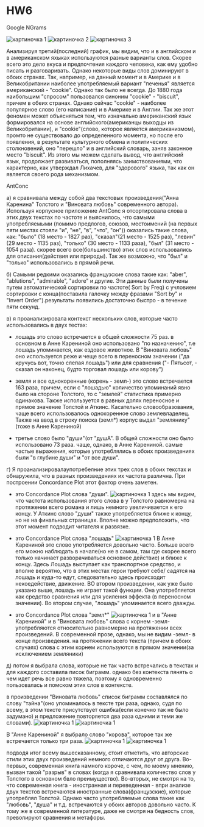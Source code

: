 # HW6
Google NGrams

![картиночка 1](https://github.com/albinafesenko123/HW6/blob/master/2018-03-28_00-19-24.png)
![картиночка 2](https://github.com/albinafesenko123/HW6/blob/master/2018-03-28_00-35-04.png)
![картиночка 3](https://github.com/albinafesenko123/HW6/blob/master/2018-03-28_00-43-16.png)

Анализируя третий(последний) график, мы видим, что и в английском и в американском яхыках используются разные варианты слов. Скорее всего это дело вкуса и предпочтения каждого человека, как ему удобно писать и разговаривать. Однако некоторые виды слов доминируют в обоих странах. Так, например, на данный момент и в Америке и в Великобритании наиболее употребляемый вариант "печенья" является американский - "сookie". Однако так было не всегда. До 1880 года наибольшим "спросом" пользовался синоним "сookie" - "biscuit", причем в обеих странах. Однако сейчас "сookie" - наиболее популярное слово (его написание) и в Америке и в Англии. Так же этот феномен может объясняться тем, что изначально американский язык формировался на основе английского(американцы выходцы из Великобритании), и "сookie"(слово, которое является американизмом), промто не существовало до определенного момента, но после его появления, в результате культурного обмена и политических столкновений, оно "перешло" и в английский словарь, заняв законное место "biscuit". Из этого мы можем сделать вывод, что английский язык, продолжает развиваться, пополняясь заимствованиями, что характерно, как утверждал Лихачев, для "здорового" языка, так как он является своего рода механизмом.

AntConc

a) я сравнивала между собой два текстовых произведения("Анна Каренина" Толстого и "Виновата любовь" современного автора). Используя корпусное приложение AntConc я отсортировала слова в этих двух текстах по частоте и выяснилось, что самыми употребляемыми (помимо предлогов, союзов, местоимений (на первых пяти местах стояли "и", "не", "в", "что", "он")) оказались такие слова, как: "было" (18 место - 1827 раз), "сказал"(21 место - 1525 раз), "левин"(29 место - 1135 раз), "только" (30 место - 1133 раза), "был" (31 место - 1054 раза). скорее всего все(большинство) этих слов использовались для описания(действия или природы). Так же возможно, что "был" и "только" использовались в прямой речи.

б) Самыми редкими оказались французские слова такие как: "aber", "ablutions", "admirable", "adore" и  другие. Эти данные были получены путем автоматической сортировки по частоте( Sort by Freq) с учловием сортировки с конца(поставила галочку между  фразами "Sort by"  и "Invert Order").результаты появились достаточно быстро - в течение пяти секунд.

в) я проанализировала контекст нескольких слов, которые часто использовались в двух тестах:
+ лошадь
это слово встречается в общей сложности 75 раз. в основном в Анне Карениной оно использовано "по назначению", т.е лошадь упоминается, как ездовое животное. В "Виновата любовь" оно используется реже и чеще всего в переносном значении ("да кручусь вот, точно слепая лошадь") или для сравнения ("- Пятьсот, - сказал он наконец, будто торговал лошадь или корову") 

+ земля и все однокоренные (корень - земл-)
это слово встречается 163 раза, причем, если с "лошадью" количество упоминаний явно было на стороне Толстого, то с "землей" статистика примерно одинакова. Также используется в равных долях переносное и прямое значение Толстой и  Аткинс. Касательно словообразования, чаще всего использовалось однокоренное слово землевладелец. Также на ввод в строку поиска (земл*) корпус выдал "землянику"(тоже в Анне Карениной) 

+ третье слово было "души"(от "душА". В общей сложности оно было использовано 73 раза. чаще, однако, в Анне Карениной. самые частые выражения, которые употреблялись в обоих произведениях были "в глубине души" и "от все души". 

г) Я проанализировалаупотребелние этих трех слов в обоих текстах и обнаружила, что в разных произведениях их частота различна. При построении  Concordance Plot этот фактор очень заметен. 

+ это Concordance Plot слова "души".
![картиночка 1](https://github.com/albinafesenko123/HW6/blob/master/2018-04-01_22-05-48.png)
здесь мы видим, что частота использования этого слова в у Толстого равномерна на протяжении всего романа и лишь немного увеличивается к его концу. 
У Аткинс слово "души" также употребляется ближе к концу, но не на финальных страницах. Вполне можно предположить, что этот момент подводит читателя к развязке. 

+ это Concordance Plot слова "лошадь"
![картиночка 1](https://github.com/albinafesenko123/HW6/blob/master/2018-04-01_22-07-06.png)
В Анне Карениной это слово употребляется довольно часто. Больше всего его можно наблюдать в начале(но не в самом, там где скорее всего только начинает разворачиваться основное действие) и ближе к концу. Здесь Лошадь выступает как транспортное средство, и вполне вероятно, что в этих местах герои требуют себе/ садятся на лошадь и куда-то едут, следовательно здесь происходит некоедействие, движение. 
ВО втором произведении, как уже было указано выше, лошадь не играет такой функции. Она употребляется как средство сравнения или для усиления эффекта (в переносном значении). Во втором случае, "лошадь" упоминается всего дважды.

+ это Concordance Plot слова "земл*"
![картиночка 1](https://github.com/albinafesenko123/HW6/blob/master/2018-04-01_22-07-53.png)
и в "Анне Карениной" и в "Виновата любовь" слова с корнем -земл- употребляются относительно равномерно на протяжении всех произведений. В современной прозе, однако, мы не видим -земл- в конце произведения. на протяжении всего текста (причем в обоих случаях) слова с этим корнем используются в прямом значении(за исключением земляники)

д) потом я выбрала слова, которые не так часто встречались в текстах и для каждого составила писок биграмм. однако без контекста пянять о чем идет речь все равно тяжела, поэтому я одновременно пользовалась и помском этих слов в контексте.

в произведении "Виновата любовь" список биграмм составлялся по слову "тайна"(оно упоминалось в тексте три раза, однако, судя по всему, в этом тексте присутствует ошибка(если конечно так не было задумано) и предложение повторяется два раза одними и теми же словами). 
![картиночка 1](https://github.com/albinafesenko123/HW6/blob/master/2018-04-01_22-33-45.png)
![картиночка 1](https://github.com/albinafesenko123/HW6/blob/master/2018-04-01_22-34-28.png)

В "Анне Карениной" я выбрало слово "корова", которое так же встречается только три раза. 
![картиночка 1](https://github.com/albinafesenko123/HW6/blob/master/2018-04-01_22-31-13.png)
![картиночка 1](https://github.com/albinafesenko123/HW6/blob/master/2018-04-01_22-31-45.png)


подводя итог всему вышесказанному, стоит отметить, что авторские стили этих двух произведений немного отличаются друг от друга. Во-первых, современная книга намного короче, с чем, по моему мнению, вызван такой "разрыв" в словах (когда я сравнивала количество слов у Толстого в основном бвло преимущество). Во-вторых, не смотря на то, что современная книга - иностранная и переведенная - впри анализе двух текстов встречаются иностранные слова(французские), которые употреблял Толстой. Однако часто употребляемые слова такие как "любовь", "душа" и т.д. встречаются у обоих авторов довольно часто. К тому же в современной литературе, даже не смотря на бедность слов, преволируют сравнения и метафоры. 
